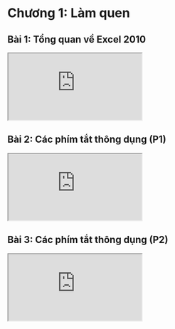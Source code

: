 # Chương 1: Làm quen

## Bài 1: Tổng quan về Excel 2010

<div class="videoZen">
    <iframe src="https://drive.google.com/file/d/1hpB3PLTVf5caaeIWc1ycSGgziuPexrlJ/preview" allow="autoplay"></iframe>
</div>

## Bài 2: Các phím tắt thông dụng (P1)

<div class="videoZen">
    <iframe src="https://drive.google.com/file/d/1VPuT4CuvpSUI8pJVxHIMsOXWMHBoDpg2/preview" allow="autoplay"></iframe>
</div>

## Bài 3: Các phím tắt thông dụng (P2)

<div class="videoZen">
    <iframe src="https://drive.google.com/file/d/1qQxNfIomDhrn-CnShS12muF_BdOCYbJH/preview" allow="autoplay"></iframe>
</div>